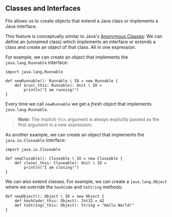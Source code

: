 ## Classes and Interfaces

Flix allows us to create objects that extend a Java class or implements a Java interface.

This feature is conceptually similar to Java's [Anonymous Classes](https://docs.oracle.com/javase/tutorial/java/javaOO/anonymousclasses.html): 
We can define an (unnamed class) which implements an interface or extends a class and create an object of that class. All in one expression. 

For example, we can create an object that implements the `java.lang.Runnable` interface:

```flix
import java.lang.Runnable

def newRunnable(): Runnable \ IO = new Runnable {
    def $run(_this: Runnable): Unit \ IO = 
        println("I am running!")
}
```

Every time we call `newRunnable` we get a *fresh* object that implements `java.lang.Runnable`.

> **Note:** The implicit `this` argument is always explicitly passed as the first argument in a new expression.

As another example, we can create an object that implements the `java.io.Closeable` interface:

```flix
import java.io.Closeable

def newClosable(): Closeable \ IO = new Closeable {
    def close(_this: Closeable): Unit \ IO = 
        println("I am closing!")
}
```

We can also extend classes. For example, we can create a
`java.lang.Object` where we override the `hashCode` and `toString` methods:

```flix
def newObject(): Object \ IO = new Object {
    def hashCode(_this: Object): Int32 = 42
    def toString(_this: Object): String = "Hello World!"
}
```
